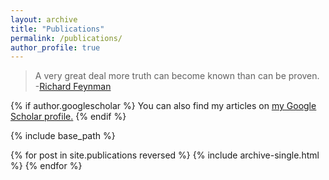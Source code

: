 ```yaml
---
layout: archive
title: "Publications"
permalink: /publications/
author_profile: true
---
```

>A very great deal more truth can become known than can be proven.
> -[Richard Feynman](https://en.wikiquote.org/wiki/Richard_Feynman)


{% if author.googlescholar %}
  You can also find my articles on <u><a href="{{author.googlescholar}}">my Google Scholar profile</a>.</u>
{% endif %}

{% include base_path %}

{% for post in site.publications reversed %}
  {% include archive-single.html %}
{% endfor %}
